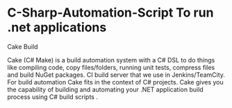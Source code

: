 # C-Sharp-Automation-Script To run .net applications
Cake Build

Cake (C# Make) is a build automation system with a C# DSL to do things like compiling code, copy files/folders, running unit tests, compress files and build NuGet packages.
CI build server that we use in Jenkins/TeamCity. For build automation Cake fits in the context of C# projects. 
Cake gives you the capability of building and automating your .NET application build process using C# build scripts .
